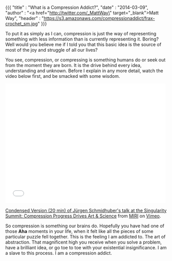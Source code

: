 {{{
	"title" : "What is a Compression Addict?",
	"date" : "2014-03-09",
	"author" : "<a href=\"http://twitter.com/_MattWay\" target=\"_blank\">Matt Way</a>",
	"header" : "https://s3.amazonaws.com/compressionaddict/frax-crochet_sm.jpg"
}}}

To put it as simply as I can, compression is just the way of representing something with less information than is currently representing it. Boring? Well would you believe me if I told you that this basic idea is the source of most of the joy and struggle of all our lives? 

You see, compression, or compressing is something humans do or seek out from the moment they are born. It is the drive behind every idea, understanding and unknown. Before I explain in any more detail, watch the video below first, and be smacked with some wisdom.

<!-- preview -->

<iframe class="vimeo" src="//player.vimeo.com/video/8561647" width="500" height="375" frameborder="0" webkitallowfullscreen mozallowfullscreen allowfullscreen></iframe> <p><a href="http://vimeo.com/8561647">Condensed Version (20 min) of Jürgen Schmidhuber's talk at the Singularity Summit: Compression Progress Drives Art & Science</a> from <a href="http://vimeo.com/machineintelligence">MIRI</a> on <a href="https://vimeo.com">Vimeo</a>.</p>

So compression is something our brains do. Hopefully you have had one of those **Aha** moments in your life, when it felt like all the pieces of some particular puzzle fell together. This is the feeling I am addicted to. The art of abstraction. That magnificent high you receive when you solve a problem, have a brilliant idea, or go toe to toe with your existential insignificance. I am a slave to this process. I am a compression addict.